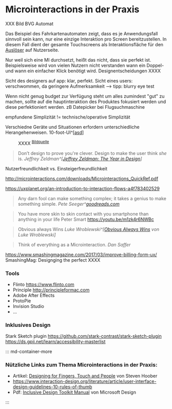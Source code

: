 # Microinteractions in der Praxis



XXX Bild BVG Automat

Das Beispiel des Fahrkartenautomaten zeigt, dass es je Anwendungsfall sinnvoll sein kann, nur eine einzige Interaktion pro Screen bereitzustellen. In diesem Fall dient der gesamte Touchscreens als Interaktionsfläche für den [Auslöser](/trigger) auf Nutzerseite.



Nur weil sich eine MI durchsetzt, heißt das nicht, dass sie perfekt ist. Beispielsweise wird von vielen Nutzern nicht verstanden wann ein Doppel- und wann ein einfacher Klick benötigt wird. Designentscheidungen XXXX

Sicht des designers auf app: klar, perfekt. Sicht eines users: verschwommen, da geringere Aufmerksamkeit --> tipp: blurry eye test

Wenn nicht genug budget zur Verfügung steht um alles zumindest "gut" zu machen, sollte auf die hauptinteraktion des Produktes fokusiert werden und diese perfektioniert werden. zB Datepicker bei Flugsuchmaschine

empfundene Simplizität != technische/operative Simplizität

Verschiedne Geräte und Situationen erfordern unterschiedliche Herangehenweisen. 10-foot-UI^[[asd](https://en.wikipedia.org/wiki/10-foot_user_interface)]

<figure class="content-thin">
  <img data-src="/images/practical/what-users-see.jpg">
  <figcaption>
    XXXX
    <sup><a href="https://youtu.be/Qpz5jpRnEho">Bildquelle</a></sup>
  </figcaption>
</figure>

> Don’t design to prove you're clever. Design to make the user think _she_ is.
> <cite>Jeffrey Zeldman^[[Jeffrey Zeldman: The Year in Design](https://medium.com/let-me-repost-that-for-you-zeldman/the-year-in-design-9c06acf55b88)]</cite>


Nutzerfreundlichkeit vs. Einsteigerfreundlichkeit

http://microinteractions.com/downloads/Microinteractions_QuickRef.pdf

https://uxplanet.org/an-introduction-to-interaction-flows-a4f783402529


> Any darn fool can make something complex; it takes a genius to make something simple.
> <cite>Pete Seeger^[goodreads.com](https://www.goodreads.com/quotes/295217-any-darn-fool-can-make-something-complex-it-takes-a)</cite>

> You have more skin to skin contact with you smartphone than anything in your life
> Peter Smart https://youtu.be/m1zk4r6NWBc


> Obvious always Wins
> <cite>Luke Wroblewski^[[Obvious Always Wins](https://www.lukew.com/ff/entry.asp?1945) von Luke Wroblewski]</cite>


> Think of everything as a Microinteraction.
> <cite>Dan Saffer</cite>

https://www.smashingmagazine.com/2017/03/improve-billing-form-ux/
SmashingMag: Designging the perfect XXXX

### Tools

- Flinto https://www.flinto.com
- Principle http://principleformac.com
- Adobe After Effects
- ProtoPie
- Invision Studio
- ...

### Inklusives Design

Stark Sketch plugin https://github.com/stark-contrast/stark-sketch-plugin
https://ds.gpii.net/learn/accessibility-masterlist

::: md-container-more

### Nützliche Links zum Thema Microinteractions in der Praxis:
- Artikel: [Designing for Fingers, Touch and People](https://www.uxmatters.com/mt/archives/2017/03/design-for-fingers-touch-and-people-part-1.php) von Steven Hoober
- https://www.interaction-design.org/literature/article/user-interface-design-guidelines-10-rules-of-thumb
- Pdf: [Inclusive Design Toolkit Manual](https://download.microsoft.com/download/B/0/D/B0D4BF87-09CE-4417-8F28-D60703D672ED/INCLUSIVE_TOOLKIT_MANUAL_FINAL.pdf) von Microsoft Design

:::


